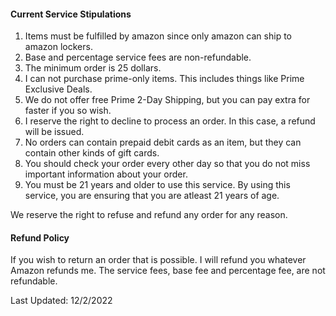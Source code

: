 #### Current Service Stipulations

<ol>
    <li>Items must be fulfilled by amazon since only amazon can ship to amazon lockers.</li>
    <li>Base and percentage service fees are non-refundable.</li>
    <li>The minimum order is 25 dollars.</li>
    <li>I can not purchase prime-only items. This includes things like Prime Exclusive Deals.</li>
    <li>We do not offer free Prime 2-Day Shipping, but you can pay extra for faster if you so wish.</li>
    <li>I reserve the right to decline to process an order. In this case, a refund will be issued.</li>
    <li>No orders can contain prepaid debit cards as an item, but they can contain other kinds of gift cards.</li>
    <li> You should check your order every other day so that you do not miss important information about your order.</li>
    <li> You must be 21 years and older to use this service. By using this service, you are ensuring that you are atleast 21 years of age.
    </li>
</ol>

We reserve the right to refuse and refund any order for any reason.

#### Refund Policy

If you wish to return an order that is possible. I will refund you whatever Amazon refunds me. The service fees, base fee and percentage fee, are not refundable.

Last Updated: 12/2/2022
